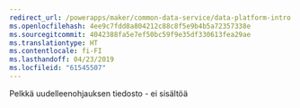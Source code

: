 ```yaml
---
redirect_url: /powerapps/maker/common-data-service/data-platform-intro
ms.openlocfilehash: 4ee9c7fdd8a804212c88c8f5e9b4b5a72357338e
ms.sourcegitcommit: 4042388fa5e7ef50bc59f9e35df330613fea29ae
ms.translationtype: HT
ms.contentlocale: fi-FI
ms.lasthandoff: 04/23/2019
ms.locfileid: "61545507"
---
```

Pelkkä uudelleenohjauksen tiedosto - ei sisältöä